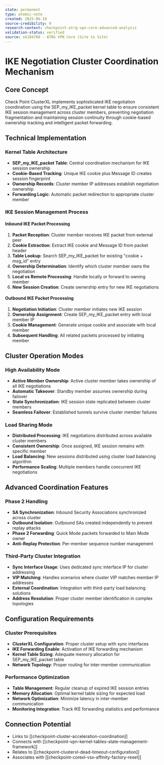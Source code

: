 ```yaml
---
state: permanent
type: atomic-note
created: 2025-06-19
source-credibility: 9
research-context: checkpoint-atrg-vpn-core-advanced-analysis
validation-status: verified
source: sk104760 - ATRG VPN Core (Site to Site)
---
```


# IKE Negotiation Cluster Coordination Mechanism

## Core Concept

Check Point ClusterXL implements sophisticated IKE negotiation coordination using the SEP_my_IKE_packet kernel table to ensure consistent IKE session management across cluster members, preventing negotiation fragmentation and maintaining session continuity through cookie-based ownership tracking and intelligent packet forwarding.

## Technical Implementation

### Kernel Table Architecture
- **SEP_my_IKE_packet Table**: Central coordination mechanism for IKE session ownership
- **Cookie-Based Tracking**: Unique IKE cookie plus Message ID creates session fingerprint
- **Ownership Records**: Cluster member IP addresses establish negotiation ownership
- **Forwarding Logic**: Automatic packet redirection to appropriate cluster member

### IKE Session Management Process

#### Inbound IKE Packet Processing
1. **Packet Reception**: Cluster member receives IKE packet from external peer
2. **Cookie Extraction**: Extract IKE cookie and Message ID from packet header
3. **Table Lookup**: Search SEP_my_IKE_packet for existing "cookie + msg_id" entry
4. **Ownership Determination**: Identify which cluster member owns the negotiation
5. **Local vs Remote Processing**: Handle locally or forward to owning member
6. **New Session Creation**: Create ownership entry for new IKE negotiations

#### Outbound IKE Packet Processing
1. **Negotiation Initiation**: Cluster member initiates new IKE session
2. **Ownership Assignment**: Create SEP_my_IKE_packet entry with local member IP
3. **Cookie Management**: Generate unique cookie and associate with local member
4. **Subsequent Handling**: All related packets processed by initiating member

## Cluster Operation Modes

### High Availability Mode
- **Active Member Ownership**: Active cluster member takes ownership of all IKE negotiations
- **Automatic Takeover**: Standby member assumes ownership during failover
- **State Synchronization**: IKE session state replicated between cluster members
- **Seamless Failover**: Established tunnels survive cluster member failures

### Load Sharing Mode
- **Distributed Processing**: IKE negotiations distributed across available cluster members
- **Consistent Ownership**: Once assigned, IKE session remains with specific member
- **Load Balancing**: New sessions distributed using cluster load balancing algorithm
- **Performance Scaling**: Multiple members handle concurrent IKE negotiations

## Advanced Coordination Features

### Phase 2 Handling
- **SA Synchronization**: Inbound Security Associations synchronized across cluster
- **Outbound Isolation**: Outbound SAs created independently to prevent replay attacks
- **Phase 2 Forwarding**: Quick Mode packets forwarded to Main Mode owner
- **Anti-Replay Protection**: Per-member sequence number management

### Third-Party Cluster Integration
- **Sync Interface Usage**: Uses dedicated sync interface IP for cluster addressing
- **VIP Matching**: Handles scenarios where cluster VIP matches member IP addresses
- **External Coordination**: Integration with third-party load balancing solutions
- **Address Resolution**: Proper cluster member identification in complex topologies

## Configuration Requirements

### Cluster Prerequisites
- **ClusterXL Configuration**: Proper cluster setup with sync interfaces
- **IKE Forwarding Enable**: Activation of IKE forwarding mechanism
- **Kernel Table Sizing**: Adequate memory allocation for SEP_my_IKE_packet table
- **Network Topology**: Proper routing for inter-member communication

### Performance Optimization
- **Table Management**: Regular cleanup of expired IKE session entries
- **Memory Allocation**: Optimal kernel table sizing for expected load
- **Network Optimization**: Minimize latency in inter-member communication
- **Monitoring Integration**: Track IKE forwarding statistics and performance

## Connection Potential
- Links to [[checkpoint-cluster-acceleration-coordination]]
- Connects with [[checkpoint-vpn-kernel-tables-state-management-framework]]
- Relates to [[checkpoint-clusterxl-dead-timeout-configuration]]
- Associates with [[checkpoint-corexl-vsx-affinity-factory-reset]]